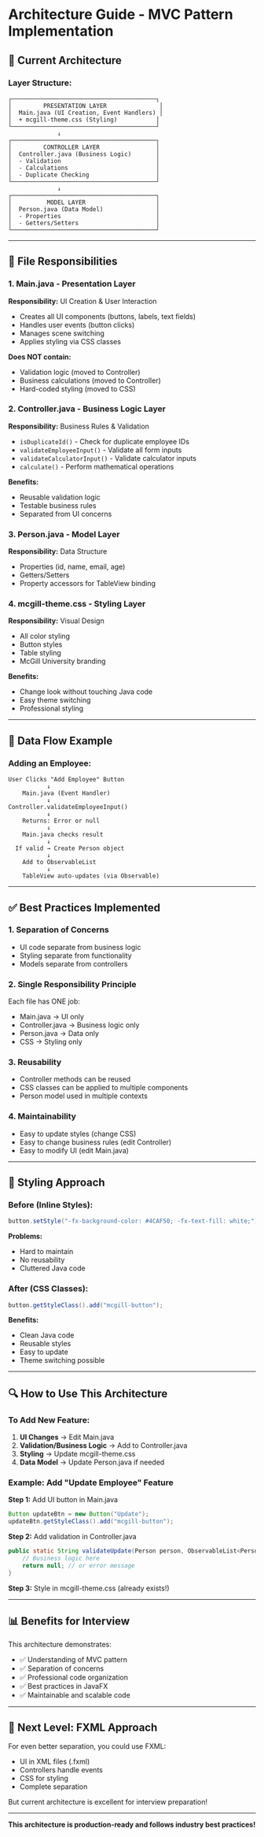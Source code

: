# Architecture Guide - MVC Pattern Implementation

## 📐 Current Architecture

### Layer Structure:

```
┌─────────────────────────────────────────┐
│         PRESENTATION LAYER               │
│  Main.java (UI Creation, Event Handlers) │
│  + mcgill-theme.css (Styling)           │
└─────────────────────────────────────────┘
              ↓
┌─────────────────────────────────────────┐
│         CONTROLLER LAYER                │
│  Controller.java (Business Logic)       │
│  - Validation                           │
│  - Calculations                         │
│  - Duplicate Checking                   │
└─────────────────────────────────────────┘
              ↓
┌─────────────────────────────────────────┐
│          MODEL LAYER                    │
│  Person.java (Data Model)               │
│  - Properties                           │
│  - Getters/Setters                      │
└─────────────────────────────────────────┘
```

---

## 📁 File Responsibilities

### 1. **Main.java** - Presentation Layer
**Responsibility:** UI Creation & User Interaction
- Creates all UI components (buttons, labels, text fields)
- Handles user events (button clicks)
- Manages scene switching
- Applies styling via CSS classes

**Does NOT contain:**
- Validation logic (moved to Controller)
- Business calculations (moved to Controller)
- Hard-coded styling (moved to CSS)

### 2. **Controller.java** - Business Logic Layer  
**Responsibility:** Business Rules & Validation
- `isDuplicateId()` - Check for duplicate employee IDs
- `validateEmployeeInput()` - Validate all form inputs
- `validateCalculatorInput()` - Validate calculator inputs
- `calculate()` - Perform mathematical operations

**Benefits:**
- Reusable validation logic
- Testable business rules
- Separated from UI concerns

### 3. **Person.java** - Model Layer
**Responsibility:** Data Structure
- Properties (id, name, email, age)
- Getters/Setters
- Property accessors for TableView binding

### 4. **mcgill-theme.css** - Styling Layer
**Responsibility:** Visual Design
- All color styling
- Button styles
- Table styling
- McGill University branding

**Benefits:**
- Change look without touching Java code
- Easy theme switching
- Professional styling

---

## 🔄 Data Flow Example

### Adding an Employee:

```
User Clicks "Add Employee" Button
           ↓
    Main.java (Event Handler)
           ↓
Controller.validateEmployeeInput()
           ↓
    Returns: Error or null
           ↓
    Main.java checks result
           ↓
  If valid → Create Person object
           ↓
    Add to ObservableList
           ↓
    TableView auto-updates (via Observable)
```

---

## ✅ Best Practices Implemented

### 1. **Separation of Concerns**
- UI code separate from business logic
- Styling separate from functionality
- Models separate from controllers

### 2. **Single Responsibility Principle**
Each file has ONE job:
- Main.java → UI only
- Controller.java → Business logic only
- Person.java → Data only
- CSS → Styling only

### 3. **Reusability**
- Controller methods can be reused
- CSS classes can be applied to multiple components
- Person model used in multiple contexts

### 4. **Maintainability**
- Easy to update styles (change CSS)
- Easy to change business rules (edit Controller)
- Easy to modify UI (edit Main.java)

---

## 🎨 Styling Approach

### **Before (Inline Styles):**
```java
button.setStyle("-fx-background-color: #4CAF50; -fx-text-fill: white;");
```
**Problems:**
- Hard to maintain
- No reusability
- Cluttered Java code

### **After (CSS Classes):**
```java
button.getStyleClass().add("mcgill-button");
```
**Benefits:**
- Clean Java code
- Reusable styles
- Easy to update
- Theme switching possible

---

## 🔍 How to Use This Architecture

### To Add New Feature:
1. **UI Changes** → Edit Main.java
2. **Validation/Business Logic** → Add to Controller.java
3. **Styling** → Update mcgill-theme.css
4. **Data Model** → Update Person.java if needed

### Example: Add "Update Employee" Feature

**Step 1:** Add UI button in Main.java
```java
Button updateBtn = new Button("Update");
updateBtn.getStyleClass().add("mcgill-button");
```

**Step 2:** Add validation in Controller.java
```java
public static String validateUpdate(Person person, ObservableList<Person> data) {
    // Business logic here
    return null; // or error message
}
```

**Step 3:** Style in mcgill-theme.css (already exists!)

---

## 📊 Benefits for Interview

This architecture demonstrates:
- ✅ Understanding of MVC pattern
- ✅ Separation of concerns
- ✅ Professional code organization
- ✅ Best practices in JavaFX
- ✅ Maintainable and scalable code

---

## 🚀 Next Level: FXML Approach

For even better separation, you could use FXML:
- UI in XML files (.fxml)
- Controllers handle events
- CSS for styling
- Complete separation

But current architecture is excellent for interview preparation!

---

**This architecture is production-ready and follows industry best practices!**
